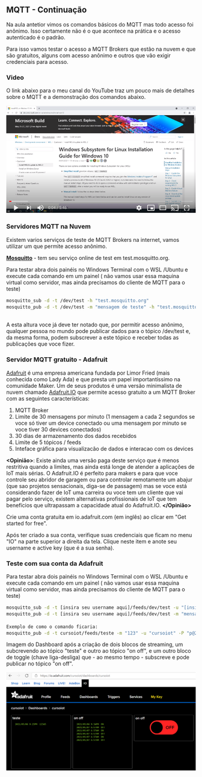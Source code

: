 ## MQTT - Continuação

Na aula antetior vimos os comandos básicos do MQTT mas todo acesso foi anônimo. Isso certamente não é o que acontece na prática e o acesso autenticado é o padrão. 

Para isso vamos testar o acesso a MQTT Brokers que estão na nuvem e que são gratuitos, alguns com acesso anônimo e outros que vão exigir credenciais para acesso.

### Video

O link abaixo para o meu canal do YouTube traz um pouco mais de detalhes sobre o MQTT e a demonstração dos comandos abaixo. 

[![Setup](Imagens/setup.png)](https://www.youtube.com/watch?v=EoNqGlTZd08&ab_channel=RadioRescue)

### Servidores MQTT na Nuvem

Existem varios serviços de teste de MQTT Brokers na internet, vamos utilizar um que permite acesso anônimo.

[**Mosquitto**](https://mosquitto.org/) - tem seu serviço online de test em test.mosquitto.org. 

Para testar abra dois painéis no Windows Terminal com o WSL /Ubuntu e execute cada comando em um painel ( não vamos usar essa maquina virtual como servidor, mas ainda precisamos do cliente de MQTT para o teste)

```bash
mosquitto_sub -d -t /dev/test -h "test.mosquitto.org"
mosquitto_pub -d -t /dev/test -m "mensagem de teste" -h "test.mosquitto.org"
```
<br>
A esta altura voce já deve ter notado que, por permitir acesso anônimo, qualquer pessoa no mundo pode publicar dados para o tópico /dev/test e, da mesma forma, podem subscrever a este tópico e receber todas as publicações que voce fizer. 
<br>

### Servidor MQTT gratuito - Adafruit

[Adafruit](www.adafruit.com) é uma empresa americana fundada por Limor Fried (mais conhecida como Lady Ada) e que presta um papel importantíssimo na comunidade Maker. Um de seus produtos é uma versão minimalista de nuvem chamado [Adafruit.IO](https://io.adafruit.com/) que permite acesso gratuito a um MQTT Broker com as seguintes características:
1. MQTT Broker 
1. Limite de 30 mensagens por minuto (1 mensagem a cada 2 segundos se voce só tiver um device conectado ou uma mensagem por minuto se voce tiver 30 devices conectados)
1. 30 dias de armazenamento dos dados recebidos
1. Limite de 5 tópicos / feeds
1. Inteface gráfica para visualizacão de dados e interacao com os devices

**<Opinião>**: Existe ainda uma versão paga deste serviço que é menos restritiva quando a limites, mas ainda está longe de atender a aplicações de IoT mais sérias. O Adafruit.IO é perfeito para makers e para que voce controle seu abridor de garagem ou para controlar remotamente um abajur (que sao projetos sensacionais, diga-se de passagem) mas se voce está considerando fazer de IoT uma carreira ou voce tem um cliente que vai pagar pelo serviço, existem alternativas profissionais de IoT que tem benefícios que ultrapassam a capacidade atual do Adafruit.IO. **</Opinião>**

Crie uma conta gratuita em io.adafruit.com (em inglês) ao clicar em "Get started for free".

Após ter criado a sua conta, verifique suas credenciais que ficam no menu "IO" na parte superior a direita da tela. Clique neste item e anote seu username e active key (que é a sua senha).

### Teste com sua conta da Adafruit

Para testar abra dois painéis no Windows Terminal com o WSL /Ubuntu e execute cada comando em um painel ( não vamos usar essa maquina virtual como servidor, mas ainda precisamos do cliente de MQTT para o teste)

```bash
mosquitto_sub -d -t [insira seu username aqui]/feeds/dev/test -u "[insira seu username]" -P "[insira sua senha - key]" -h "io.adafruit.com"
mosquitto_pub -d -t [insira seu username aqui]/feeds/dev/test -m "mensagem de teste" -u "[insira seu username]" -P "[insira sua senha - key]" -h "io.adafruit.com"

Exemplo de como o comando ficaria:
mosquitto_pub -d -t cursoiot/feeds/teste -m "123" -u "cursoiot" -P "p@2ex%rFr!" -h "io.adafruit.com"
```

Imagem do Dashboard após a criação de dois blocos de streaming, um subcrevendo ao tópico "teste" e outro ao tópico "on off", e um outro bloco de toggle (chave liga-desliga) que - ao mesmo tempo - subscreve e pode publicar no tópico "on off".

 
![Setup](Imagens/adafruit.png)